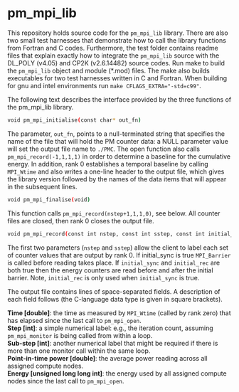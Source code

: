 pm_mpi_lib
==========

This repository holds source code for the `pm_mpi_lib` library. There are also two small test harnesses that demonstrate how to call the library functions from Fortran and C codes. Furthermore, the test folder contains readme files that explain exactly how to integrate the `pm_mpi_lib` source with the DL_POLY (v4.05) and CP2K (v2.6.14482) source codes. Run make to build the `pm_mpi_lib` object and module (*.mod) files. The make also builds executables for two test harnesses written in C and Fortran.
When building for gnu and intel environments run `make CFLAGS_EXTRA="-std=c99"`.

The following text describes the interface provided by the three functions of the pm_mpi_lib library.

```bash
void pm_mpi_initialise(const char* out_fn)
```

The parameter, `out_fn`, points to a null-terminated string that specifies the name of the file that will hold the PM counter data: a NULL parameter value will set the output file name to `./PMC`. The open function also calls `pm_mpi_record(-1,1,1,1)` in order to determine a baseline for the cumulative energy. In addition, rank 0 establishes a temporal baseline by calling `MPI_Wtime` and also writes a one-line header to the output file, which gives the library version followed by the names of the data items that will appear in the subsequent lines.

```bash
void pm_mpi_finalise(void)
```

This function calls `pm_mpi_record(nstep+1,1,1,0)`, see below. All counter files are closed, then rank 0 closes the output file.

```bash
void pm_mpi_record(const int nstep, const int sstep, const int initial_sync, const int initial_rec)
```

The first two parameters (`nstep` and `sstep`) allow the client to label each set of counter values that are output by rank 0. If initial_sync is true `MPI_Barrier` is called before reading takes place.
If `initial_sync` and `initial_rec` are both true then the energy counters are read before and after the initial barrier.
Note, `initial_rec` is only used when `initial_sync` is true.

The output file contains lines of space-separated fields. A description of each field follows (the C-language data type is given in square brackets).

**Time [double]**: the time as measured by `MPI_Wtime` (called by rank zero) that has elapsed since the last call to `pm_mpi_open`.<br>
**Step [int]**: a simple numerical label: e.g., the iteration count, assuming `pm_mpi_monitor` is being called from within a loop.<br>
**Sub-step [int]**: another numerical label that might be required if there is more than one monitor call within the same loop.<br>
**Point-in-time power [double]**: the average power reading across all assigned compute nodes.<br>
**Energy [unsigned long long int]**: the energy used by all assigned compute nodes since the last call to `pm_mpi_open`.

